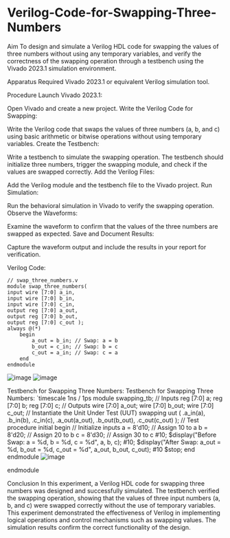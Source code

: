 # Verilog-Code-for-Swapping-Three-Numbers
Aim
To design and simulate a Verilog HDL code for swapping the values of three numbers without using any temporary variables, and verify the correctness of the swapping operation through a testbench using the Vivado 2023.1 simulation environment.

Apparatus Required
Vivado 2023.1 or equivalent Verilog simulation tool.

Procedure
Launch Vivado 2023.1:

Open Vivado and create a new project.
Write the Verilog Code for Swapping:

Write the Verilog code that swaps the values of three numbers (a, b, and c) using basic arithmetic or bitwise operations without using temporary variables.
Create the Testbench:

Write a testbench to simulate the swapping operation. The testbench should initialize three numbers, trigger the swapping module, and check if the values are swapped correctly.
Add the Verilog Files:

Add the Verilog module and the testbench file to the Vivado project.
Run Simulation:

Run the behavioral simulation in Vivado to verify the swapping operation.
Observe the Waveforms:

Examine the waveform to confirm that the values of the three numbers are swapped as expected.
Save and Document Results:

Capture the waveform output and include the results in your report for verification.

Verilog Code:
~~~
// swap_three_numbers.v
module swap_three_numbers( 
input wire [7:0] a_in, 
input wire [7:0] b_in, 
input wire [7:0] c_in, 
output reg [7:0] a_out, 
output reg [7:0] b_out, 
output reg [7:0] c_out ); 
always @(*) 
    begin 
        a_out = b_in; // Swap: a = b 
        b_out = c_in; // Swap: b = c 
        c_out = a_in; // Swap: c = a 
    end 
endmodule
~~~
![image](https://github.com/user-attachments/assets/68669cfe-47ee-4af8-ad4c-3b20ba37f711)
![image](https://github.com/user-attachments/assets/f5653fd8-24c1-43c2-a300-4d63d86bc4ba)


Testbench for Swapping Three Numbers:
Testbench for Swapping Three Numbers: `timescale 1ns / 1ps module swapping_tb; // Inputs reg [7:0] a; reg [7:0] b; reg [7:0] c; // Outputs wire [7:0] a_out; wire [7:0] b_out; wire [7:0] c_out; // Instantiate the Unit Under Test (UUT) swapping uut ( .a_in(a), .b_in(b), .c_in(c), .a_out(a_out), .b_out(b_out), .c_out(c_out) ); // Test procedure initial begin // Initialize inputs a = 8'd10; // Assign 10 to a b = 8'd20; // Assign 20 to b c = 8'd30; // Assign 30 to c #10; $display("Before Swap: a = %d, b = %d, c = %d", a, b, c); #10; $display("After Swap: a_out = %d, b_out = %d, c_out = %d", a_out, b_out, c_out); #10 $stop; end endmodule
![image](https://github.com/user-attachments/assets/7e94a7b0-ac7a-47c5-8efd-d1190edc4958)


endmodule

Conclusion
In this experiment, a Verilog HDL code for swapping three numbers was designed and successfully simulated. The testbench verified the swapping operation, showing that the values of three input numbers (a, b, and c) were swapped correctly without the use of temporary variables. This experiment demonstrated the effectiveness of Verilog in implementing logical operations and control mechanisms such as swapping values. The simulation results confirm the correct functionality of the design.
